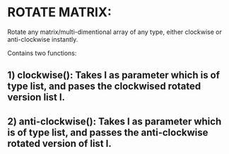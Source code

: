 # ROTATE MATRIX:

Rotate any matrix/multi-dimentional array of any type, either clockwise or anti-clockwise instantly. 

Contains two functions:

## 1)  clockwise(): Takes l as parameter which is of type list, and pases the clockwised rotated version list l.

## 2) anti-clockwise(): Takes l as parameter which is of type list, and passes the anti-clockwise rotated version of list l.

